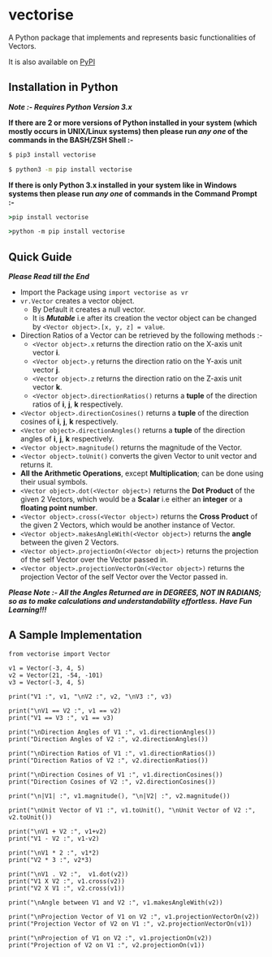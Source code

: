 # vectorise
A Python package that implements and represents basic functionalities of Vectors.

It is also available on [PyPI](https://pypi.org/project/vectorise/)

## Installation in Python
***Note \:- Requires Python Version 3.x***

**If there are 2 or more versions of Python installed in your system (which mostly occurs in UNIX/Linux systems) then please run _any one_ of the commands in the BASH/ZSH Shell \:-**
```bash
$ pip3 install vectorise

$ python3 -m pip install vectorise
```

**If there is only Python 3.x installed in your system like in Windows systems then please run _any one_ of commands in the Command Prompt \:-**
```cmd
>pip install vectorise

>python -m pip install vectorise
```
## Quick Guide
***Please Read till the End***
- Import the Package using `import vectorise as vr`
- `vr.Vector` creates a vector object.
    - By Default it creates a null vector.
    - It is ***Mutable*** i.e after its creation the vector object can be changed by `<Vector object>.[x, y, z] = value`.
- Direction Ratios of a Vector can be retrieved by the following methods :-
    - `<Vector object>.x` returns the direction ratio on the X-axis unit vector **i**.
    - `<Vector object>.y` returns the direction ratio on the Y-axis unit vector **j**.
    - `<Vector object>.z` returns the direction ratio on the Z-axis unit vector **k**.
    - `<Vector object>.directionRatios()` returns a **tuple** of the direction ratios of **i**, **j**, **k** respectively.
- `<Vector object>.directionCosines()` returns a **tuple** of the direction cosines of **i**, **j**, **k** respectively.
- `<Vector object>.directionAngles()` returns a **tuple** of the direction angles of **i**, **j**, **k** respectively.
- `<Vector object>.magnitude()` returns the magnitude of the Vector.
- `<Vector object>.toUnit()` converts the given Vector to unit vector and returns it.
- **All the Arithmetic Operations**, except **Multiplication**; can be done using their usual symbols.
- `<Vector object>.dot(<Vector object>)` returns the **Dot Product** of the given 2 Vectors, which would be a **Scalar** i.e either an **integer** or a **floating point number**.
- `<Vector object>.cross(<Vector object>)` returns the **Cross Product** of the given 2 Vectors, which would be another instance of Vector.
- `<Vector object>.makesAngleWith(<Vector object>)` returns the **angle** between the given 2 Vectors.
- `<Vector object>.projectionOn(<Vector object>)` returns the projection of the self Vector over the Vector passed in.
- `<Vector object>.projectionVectorOn(<Vector object>)` returns the projection Vector of the self Vector over the Vector passed in.

***Please Note :- All the Angles Returned are in DEGREES, NOT IN RADIANS; so as to make calculations and understandability effortless.***
***Have Fun Learning!!!***

## A Sample Implementation
```python3
from vectorise import Vector

v1 = Vector(-3, 4, 5)
v2 = Vector(21, -54, -101)
v3 = Vector(-3, 4, 5)

print("V1 :", v1, "\nV2 :", v2, "\nV3 :", v3)

print("\nV1 == V2 :", v1 == v2)
print("V1 == V3 :", v1 == v3)

print("\nDirection Angles of V1 :", v1.directionAngles())
print("Direction Angles of V2 :", v2.directionAngles())

print("\nDirection Ratios of V1 :", v1.directionRatios())
print("Direction Ratios of V2 :", v2.directionRatios())

print("\nDirection Cosines of V1 :", v1.directionCosines())
print("Direction Cosines of V2 :", v2.directionCosines())

print("\n|V1| :", v1.magnitude(), "\n|V2| :", v2.magnitude())

print("\nUnit Vector of V1 :", v1.toUnit(), "\nUnit Vector of V2 :", v2.toUnit())

print("\nV1 + V2 :", v1+v2)
print("V1 - V2 :", v1-v2)

print("\nV1 * 2 :", v1*2)
print("V2 * 3 :", v2*3)

print("\nV1 . V2 :",  v1.dot(v2))
print("V1 X V2 :", v1.cross(v2))
print("V2 X V1 :", v2.cross(v1))

print("\nAngle between V1 and V2 :", v1.makesAngleWith(v2))

print("\nProjection Vector of V1 on V2 :", v1.projectionVectorOn(v2))
print("Projection Vector of V2 on V1 :", v2.projectionVectorOn(v1))

print("\nProjection of V1 on V2 :", v1.projectionOn(v2))
print("Projection of V2 on V1 :", v2.projectionOn(v1))
```
